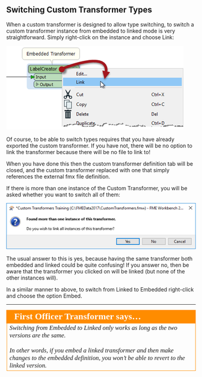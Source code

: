 ## Switching Custom Transformer Types #

When a custom transformer is designed to allow type switching, to switch a custom transformer instance from embedded to linked mode is very straightforward. Simply right-click on the instance and choose Link:

![](./Images/Img3.039.CustomTransformerConvertToLinked.png)

Of course, to be able to switch types requires that you have already exported the custom transformer. If you have not, there will be no option to link the transformer because there will be no file to link to!

When you have done this then the custom transformer definition tab will be closed, and the custom transformer replaced with one that simply references the external fmx file definition.

If there is more than one instance of the Custom Transformer, you will be asked whether you want to switch all of them:

![](./Images/Img3.040.CustomTransformerConvertAllToLinked.png)

The usual answer to this is yes, because having the same transformer both embedded and linked could be quite confusing! If you answer no, then be aware that the transformer you clicked on will be linked (but none of the other instances will).

In a similar manner to above, to switch from Linked to Embedded right-click and choose the option Embed. 

---

<table style="border-spacing: 0px">
<tr>
<td style="vertical-align:middle;background-color:darkorange;border: 2px solid darkorange">
<i class="fa fa-quote-left fa-lg fa-pull-left fa-fw" style="color:white;padding-right: 12px;vertical-align:text-top"></i>
<span style="color:white;font-size:x-large;font-weight: bold;font-family:serif">First Officer Transformer says…</span>
</td>
</tr>

<tr>
<td style="border: 1px solid darkorange">
<span style="font-family:serif; font-style:italic; font-size:larger">
Switching from Embedded to Linked only works as long as the two versions are the same.
<br><br>In other words, if you embed a linked transformer and then make changes to the embedded definition, you won’t be able to revert to the linked version.
</span>
</td>
</tr>
</table>
